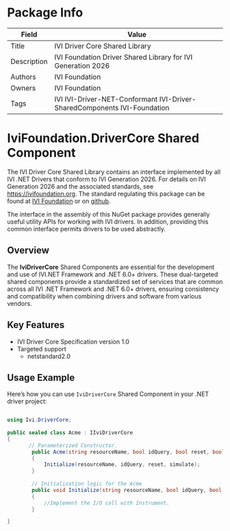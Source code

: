 # Package Info

|Field   | Value |
|---     |  ---  |
|Title   | IVI Driver Core Shared Library |
|Description |IVI Foundation Driver Shared Library for IVI Generation 2026  |
|Authors |  IVI Foundation |
|Owners  | IVI Foundation |
|Tags    | IVI  IVI-Driver-NET-Conformant IVI-Driver-SharedComponents IVI-Foundation |

<!-- Following MD is the README.MD file -->
# IviFoundation.DriverCore Shared Component 

The IVI Driver Core Shared Library contains an interface implemented by all IVI .NET Drivers that conform to IVI Generation 2026. For details on IVI Generation 2026 and the associated standards, see <https://ivifoundation.org>.  The standard regulating this package can be found at [IVI Foundation](https://www.ivifoundation.org/downloads/PostGen2025/IviDriverNet.pdf) or on [github](https://github.com/IviFoundation/IviDrivers/blob/main/IviDriverNet/1.0/Spec/IviDriverNet.md).

The interface in the assembly of this NuGet package provides generally useful utility APIs for working with IVI drivers.  In addition, providing this common interface permits drivers to be used abstractly.

## Overview

The **IviDriverCore** Shared Components are essential for the development and use of IVI.NET Framework and .NET 6.0+ drivers. These dual-targeted shared components provide a standardized set of services that are common across all IVI .NET Framework and .NET 6.0+ drivers, ensuring consistency and compatibility when combining drivers and software from various vendors.

## Key Features

- IVI Driver Core Specification version 1.0
- Targeted support
    - netstandard2.0

## Usage Example

Here’s how you can use `IviDriverCore` Shared Component in your .NET driver project:

```csharp

using Ivi.DriverCore;
 
public sealed class Acme : IIviDriverCore
{
       // Parameterized Constructor.
        public Acme(string resourceName, bool idQuery, bool reset, bool simulate)
        {
            Initialize(resourceName, idQuery, reset, simulate);
        }
		
		// Initialization logic for the Acme
        public void Initialize(string resourceName, bool idQuery, bool reset, bool simulate)	
        {
            //Implement the I/O call with Instrument.
        }

}

```
